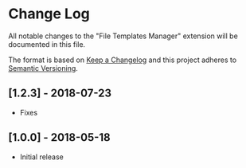 # Change Log

All notable changes to the "File Templates Manager" extension will be documented in this file.

The format is based on [Keep a Changelog](http://keepachangelog.com/en/1.0.0/)
and this project adheres to [Semantic Versioning](http://semver.org/spec/v2.0.0.html).

## [1.2.3] - 2018-07-23
- Fixes

## [1.0.0] - 2018-05-18
- Initial release
